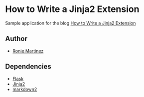 # How to Write a Jinja2 Extension

Sample application for the blog [How to Write a Jinja2 Extension](https://blog.easyaspy.org/post/4/2019-05-10-how-to-write-a-jinja2-extension)


## Author

- [Ronie Martinez](mailto:ronmarti18@gmail.com)

## Dependencies

- [Flask](https://github.com/pallets/flask)
- [Jinja2](https://github.com/pallets/jinja)
- [markdown2](https://github.com/trentm/python-markdown2)